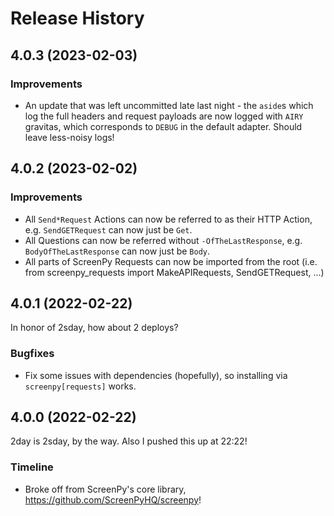 Release History
===============

4.0.3 (2023-02-03)
------------------

### Improvements

- An update that was left uncommitted late last night - the `aside`s which log the full headers and request payloads are now logged with `AIRY` gravitas, which corresponds to `DEBUG` in the default adapter. Should leave less-noisy logs!

4.0.2 (2023-02-02)
------------------

### Improvements

- All `Send*Request` Actions can now be referred to as their HTTP Action, e.g. `SendGETRequest` can now just be `Get`.
- All Questions can now be referred without `-OfTheLastResponse`, e.g. `BodyOfTheLastResponse` can now just be `Body`.
- All parts of ScreenPy Requests can now be imported from the root (i.e. from screenpy_requests import MakeAPIRequests, SendGETRequest, ...)


4.0.1 (2022-02-22)
------------------

In honor of 2sday, how about 2 deploys?

### Bugfixes

- Fix some issues with dependencies (hopefully), so installing via `screenpy[requests]` works.


4.0.0 (2022-02-22)
------------------

2day is 2sday, by the way. Also I pushed this up at 22:22!

### Timeline

- Broke off from ScreenPy's core library, https://github.com/ScreenPyHQ/screenpy!

